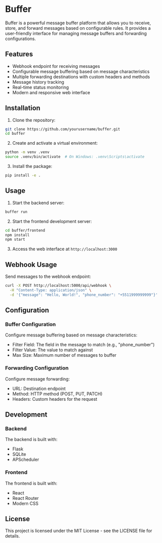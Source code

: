 # Buffer

Buffer is a powerful message buffer platform that allows you to receive, store, and forward messages based on configurable rules. It provides a user-friendly interface for managing message buffers and forwarding configurations.

## Features

- Webhook endpoint for receiving messages
- Configurable message buffering based on message characteristics
- Multiple forwarding destinations with custom headers and methods
- Message history tracking
- Real-time status monitoring
- Modern and responsive web interface

## Installation

1. Clone the repository:
```bash
git clone https://github.com/yourusername/buffer.git
cd buffer
```

2. Create and activate a virtual environment:
```bash
python -m venv .venv
source .venv/bin/activate  # On Windows: .venv\Scripts\activate
```

3. Install the package:
```bash
pip install -e .
```

## Usage

1. Start the backend server:
```bash
buffer run
```

2. Start the frontend development server:
```bash
cd buffer/frontend
npm install
npm start
```

3. Access the web interface at `http://localhost:3000`

## Webhook Usage

Send messages to the webhook endpoint:

```bash
curl -X POST http://localhost:5000/api/webhook \
  -H "Content-Type: application/json" \
  -d '{"message": "Hello, World!", "phone_number": "+5511999999999"}'
```

## Configuration

### Buffer Configuration

Configure message buffering based on message characteristics:

- Filter Field: The field in the message to match (e.g., "phone_number")
- Filter Value: The value to match against
- Max Size: Maximum number of messages to buffer

### Forwarding Configuration

Configure message forwarding:

- URL: Destination endpoint
- Method: HTTP method (POST, PUT, PATCH)
- Headers: Custom headers for the request

## Development

### Backend

The backend is built with:
- Flask
- SQLite
- APScheduler

### Frontend

The frontend is built with:
- React
- React Router
- Modern CSS

## License

This project is licensed under the MIT License - see the LICENSE file for details.
